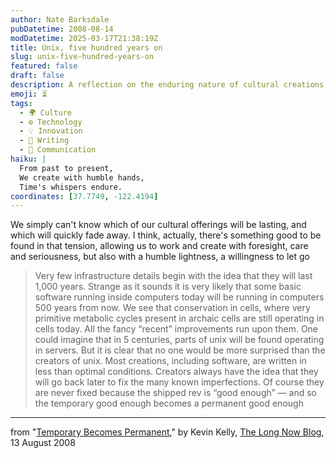 ```yaml
---
author: Nate Barksdale
pubDatetime: 2008-08-14
modDatetime: 2025-03-17T21:38:19Z
title: Unix, five hundred years on
slug: unix-five-hundred-years-on
featured: false
draft: false
description: A reflection on the enduring nature of cultural creations and the unexpected permanence of what was once deemed temporary.
emoji: ⏳
tags:
  - 🌍 Culture
  - ⚙️ Technology
  - 💡 Innovation
  - 📝 Writing
  - 💬 Communication
haiku: |
  From past to present,  
  We create with humble hands,  
  Time's whispers endure.
coordinates: [37.7749, -122.4194]
---
```


We simply can't know which of our cultural offerings will be lasting, and which will quickly fade away. I think, actually, there's something good to be found in that tension, allowing us to work and create with foresight, care and seriousness, but also with a humble lightness, a willingness to let go

> Very few infrastructure details begin with the idea that they will last 1,000 years. Strange as it sounds it is very likely that some basic software running inside computers today will be running in computers 500 years from now. We see that conservation in cells, where very primitive metabolic cycles present in archaic cells are still operating in cells today. All the fancy “recent” improvements run upon them. One could imagine that in 5 centuries, parts of unix will be found operating in servers. But it is clear that no one would be more surprised than the creators of unix. Most creations, including software, are written in less than optimal conditions. Creators always have the idea that they will go back later to fix the many known imperfections. Of course they are never fixed because the shipped rev is “good enough” — and so the temporary good enough becomes a permanent good enough

---

from "[Temporary Becomes Permanent](http://blog.longnow.org/2008/08/13/temporary-becomes-permanent/)," by Kevin Kelly, [The Long Now Blog](http://blog.longnow.org/2008/08/13/temporary-becomes-permanent/), 13 August 2008
